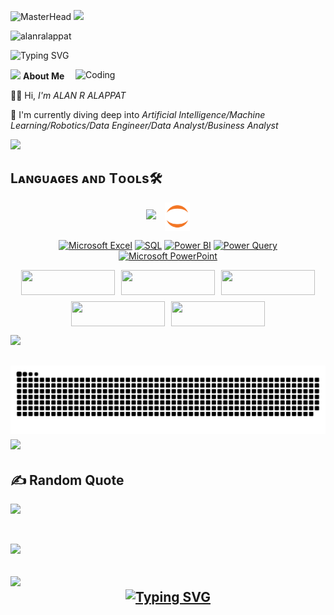 ![MasterHead](https://user-images.githubusercontent.com/74038190/225813708-98b745f2-7d22-48cf-9150-083f1b00d6c9.gif)
<img src="https://user-images.githubusercontent.com/73097560/115834477-dbab4500-a447-11eb-908a-139a6edaec5c.gif">
<p align="left"> <img src="https://komarev.com/ghpvc/?username=alanralappat&label=Profile%20views&color=0e75b6&style=flat" alt="alanralappat" /> </p>

![Typing SVG](https://readme-typing-svg.herokuapp.com?font=ROBOT&size=25&color=39FF14&background=000000&center=true&vCenter=true&width=490&lines=%3E+Welcome+to+my+GitHub+profile...! )

<img align="right" alt="Coding" width="400" src="https://media.giphy.com/media/Ah3zHH7hvsSB2/giphy.gif" />
</div>

  <img src="https://c.tenor.com/NCRHhqkXrJYAAAAi/programmers-go-internet.gif" width="25">  <b>About Me</b> 

👨‍💻 Hi, *I'm ALAN R ALAPPAT*

🌱 I'm currently diving deep into *Artificial Intelligence/Machine Learning/Robotics/Data Engineer/Data Analyst/Business Analyst*  

<img src="https://user-images.githubusercontent.com/73097560/115834477-dbab4500-a447-11eb-908a-139a6edaec5c.gif">

## Lᴀɴɢᴜᴀɢᴇs ᴀɴᴅ Tᴏᴏʟs🛠
<p align="center">
  <img width="500px" src="https://skillicons.dev/icons?i=py,html,react,git,github,linkedin,vscode,windows,linux&perline=10" />
  <img src="https://raw.githubusercontent.com/Delta456/Delta456/master/img/jupyter_notebook.png" alt="Jupyter Notebook Logo" width="40" style="vertical-align: middle; margin-left: 10px;" />
</p>

<p align="center">
    <a href="#"><img alt="Microsoft Excel" src="https://img.shields.io/badge/Microsoft%20Excel-%23217346.svg?style=for-the-badge&logo=microsoft-excel&logoColor=white"></a>
    <a href="#"><img alt="SQL" src="https://img.shields.io/badge/SQL-%23CC2927.svg?style=for-the-badge&logo=microsoft-sql-server&logoColor=white"></a>
    <a href="#"><img alt="Power BI" src="https://img.shields.io/badge/Power%20BI-%23F2C811.svg?style=for-the-badge&logo=power-bi&logoColor=black"></a>
    <a href="#"><img alt="Power Query" src="https://img.shields.io/badge/Power%20Query-%2300736A.svg?style=for-the-badge&logo=microsoft-power-bi&logoColor=white"></a>
    <a href="#"><img alt="Microsoft PowerPoint" src="https://img.shields.io/badge/Microsoft%20PowerPoint-%23B7472A.svg?style=for-the-badge&logo=microsoft-powerpoint&logoColor=white"></a>
</p>


 
<p align="center" style="display: flex; justify-content: center; gap: 10px; flex-wrap: wrap;">
  <img style="width: 150px; height: 40px;" src="https://img.shields.io/badge/NumPy-013243?style=for-the-badge&logo=numpy&logoColor=white" />
  <img style="width: 150px; height: 40px;" src="https://img.shields.io/badge/Pandas-150458?style=for-the-badge&logo=pandas&logoColor=white" />
  <img style="width: 150px; height: 40px;" src="https://img.shields.io/badge/Matplotlib-11557C?style=for-the-badge&logo=matplotlib&logoColor=white" />
  <img style="width: 150px; height: 40px;" src="https://img.shields.io/badge/Seaborn-3E6E73?style=for-the-badge&logo=seaborn&logoColor=white" />
  <img style="width: 150px; height: 40px;" src="https://img.shields.io/badge/OOP-1D3557?style=for-the-badge&logo=code&logoColor=white" />
</p>

<img src="https://user-images.githubusercontent.com/73097560/115834477-dbab4500-a447-11eb-908a-139a6edaec5c.gif"><h2 align="left">

<picture>
  <source
    media="(prefers-color-scheme: dark)"
    srcset="https://raw.githubusercontent.com/platane/snk/output/github-contribution-grid-snake-dark.svg"
  />
  <source
    media="(prefers-color-scheme: light)"
    srcset="https://raw.githubusercontent.com/platane/snk/output/github-contribution-grid-snake.svg"
  />
  <img
    alt="github contribution grid snake animation"
    src="https://raw.githubusercontent.com/platane/snk/output/github-contribution-grid-snake.svg"
  />
</picture>
<br>

<img src="https://user-images.githubusercontent.com/73097560/115834477-dbab4500-a447-11eb-908a-139a6edaec5c.gif">


## ✍ Random Quote
![](https://quotes-github-readme.vercel.app/api?type=vetical&theme=dark)

<br>

<img src="https://user-images.githubusercontent.com/73097560/115834477-dbab4500-a447-11eb-908a-139a6edaec5c.gif"><h2 align="left">

<img src="https://raw.githubusercontent.com/Trilokia/Trilokia/379277808c61ef204768a61bbc5d25bc7798ccf1/bottom_header.svg" />
<div align="center">
  <a href="https://github.com/tanyagupta0201">
    <img src="https://readme-typing-svg.herokuapp.com/?lines=Thanks+For+Visiting!!!💕&center=true&color=FF0000" alt="Typing SVG">
